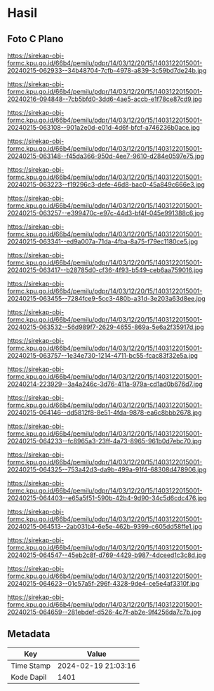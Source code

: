 # Hasil

## Foto C Plano

https://sirekap-obj-formc.kpu.go.id/66b4/pemilu/pdpr/14/03/12/20/15/1403122015001-20240215-062933--34b48704-7cfb-4978-a839-3c59bd7de24b.jpg

https://sirekap-obj-formc.kpu.go.id/66b4/pemilu/pdpr/14/03/12/20/15/1403122015001-20240216-094848--7cb5bfd0-3dd6-4ae5-accb-e1f78ce87cd9.jpg

https://sirekap-obj-formc.kpu.go.id/66b4/pemilu/pdpr/14/03/12/20/15/1403122015001-20240215-063108--901a2e0d-e01d-4d6f-bfcf-a746236b0ace.jpg

https://sirekap-obj-formc.kpu.go.id/66b4/pemilu/pdpr/14/03/12/20/15/1403122015001-20240215-063148--f45da366-950d-4ee7-9610-d284e0597e75.jpg

https://sirekap-obj-formc.kpu.go.id/66b4/pemilu/pdpr/14/03/12/20/15/1403122015001-20240215-063223--f19296c3-defe-46d8-bac0-45a849c666e3.jpg

https://sirekap-obj-formc.kpu.go.id/66b4/pemilu/pdpr/14/03/12/20/15/1403122015001-20240215-063257--e399470c-e97c-44d3-bf4f-045e991388c6.jpg

https://sirekap-obj-formc.kpu.go.id/66b4/pemilu/pdpr/14/03/12/20/15/1403122015001-20240215-063341--ed9a007a-71da-4fba-8a75-f79ec1180ce5.jpg

https://sirekap-obj-formc.kpu.go.id/66b4/pemilu/pdpr/14/03/12/20/15/1403122015001-20240215-063417--b28785d0-cf36-4f93-b549-ceb6aa759016.jpg

https://sirekap-obj-formc.kpu.go.id/66b4/pemilu/pdpr/14/03/12/20/15/1403122015001-20240215-063455--7284fce9-5cc3-480b-a31d-3e203a63d8ee.jpg

https://sirekap-obj-formc.kpu.go.id/66b4/pemilu/pdpr/14/03/12/20/15/1403122015001-20240215-063532--56d989f7-2629-4655-869a-5e6a2f35917d.jpg

https://sirekap-obj-formc.kpu.go.id/66b4/pemilu/pdpr/14/03/12/20/15/1403122015001-20240215-063757--1e34e730-1214-4711-bc55-fcac83f32e5a.jpg

https://sirekap-obj-formc.kpu.go.id/66b4/pemilu/pdpr/14/03/12/20/15/1403122015001-20240214-223929--3a4a246c-3d76-411a-979a-cd1ad0b676d7.jpg

https://sirekap-obj-formc.kpu.go.id/66b4/pemilu/pdpr/14/03/12/20/15/1403122015001-20240215-064146--dd5812f8-8e51-4fda-9878-ea6c8bbb2678.jpg

https://sirekap-obj-formc.kpu.go.id/66b4/pemilu/pdpr/14/03/12/20/15/1403122015001-20240215-064233--fc8965a3-23ff-4a73-8965-961b0d7ebc70.jpg

https://sirekap-obj-formc.kpu.go.id/66b4/pemilu/pdpr/14/03/12/20/15/1403122015001-20240215-064325--753a42d3-da9b-499a-91f4-68308d478906.jpg

https://sirekap-obj-formc.kpu.go.id/66b4/pemilu/pdpr/14/03/12/20/15/1403122015001-20240215-064403--e65a5f51-590b-42b4-9d90-34c5d6cdc476.jpg

https://sirekap-obj-formc.kpu.go.id/66b4/pemilu/pdpr/14/03/12/20/15/1403122015001-20240215-064513--2ab031b4-6e5e-462b-9399-c605dd58ffe1.jpg

https://sirekap-obj-formc.kpu.go.id/66b4/pemilu/pdpr/14/03/12/20/15/1403122015001-20240215-064547--45eb2c8f-d769-4429-b987-4dceed1c3c8d.jpg

https://sirekap-obj-formc.kpu.go.id/66b4/pemilu/pdpr/14/03/12/20/15/1403122015001-20240215-064623--01c57a5f-296f-4328-9de4-ce5e4af3310f.jpg

https://sirekap-obj-formc.kpu.go.id/66b4/pemilu/pdpr/14/03/12/20/15/1403122015001-20240215-064659--281ebdef-d526-4c7f-ab2e-9f4256da7c7b.jpg


## Metadata

| Key        | Value               |
| ---------- | ------------------- |
| Time Stamp | 2024-02-19 21:03:16 |
| Kode Dapil | 1401                |




